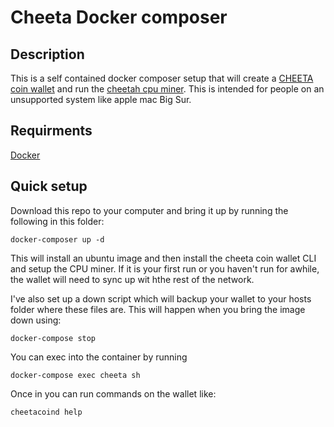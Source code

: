  # Cheeta Docker composer
 
 ## Description
 
 This is a self contained docker composer setup that will create a [CHEETA coin wallet](https://github.com/ShorelineCrypto/cheetahcoin) and run the [cheetah cpu miner](https://github.com/ShorelineCrypto/cheetah_cpuminer). This is intended for people on an unsupported system like apple mac Big Sur.
 
 ## Requirments
 
 [Docker](https://www.docker.com/)
 
 ## Quick setup
 
 Download this repo to your computer and bring it up by running the following in this folder:
 
 ```
 docker-composer up -d
 ```
 
 This will install an ubuntu image and then install the cheeta coin wallet CLI and setup the CPU miner. If it is your first run or you haven't run for awhile, the wallet will need to sync up wit hthe rest of the network.
 
 I've also set up a down script which will backup your wallet to your hosts folder where these files are. This will happen when you bring the image down using:
 
 ```
 docker-compose stop
 ```
 
 You can exec into the container by running
 
 ```
 docker-compose exec cheeta sh
 ```
 
 Once in you can run commands on the wallet like:
 
 ```
 cheetacoind help
 ```
